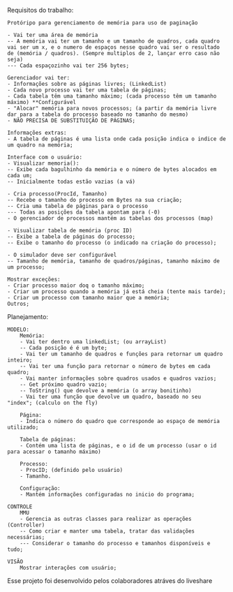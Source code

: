 Requisitos do trabalho:

    Protóripo para gerenciamento de memória para uso de paginação

    - Vai ter uma área de memória
    -- A memória vai ter um tamanho e um tamanho de quadros, cada quadro vai ser um x, e o numero de espaços nesse quadro vai ser o resultado de (memória / quadros). (Sempre multiplos de 2, lançar erro caso não seja)
    --- Cada espaçozinho vai ter 256 bytes;

    Gerenciador vai ter:
    - Informações sobre as páginas livres; (LinkedList)
    - Cada novo processo vai ter uma tabela de páginas;
    - Cada tabela têm uma tamanho máximo; (cada processo têm um tamanho máximo) **Configurável
    - "Alocar" memória para novos processos; (a partir da memória livre dar para a tabela do processo baseado no tamanho do mesmo)
    - NÃO PRECISA DE SUBSTITUIÇÃO DE PÁGINAS;

    Informações extras:
    - A tabela de páginas é uma lista onde cada posição indica o indice de um quadro na memória;

    Interface com o usuário:
    - Visualizar memoria():
    -- Exibe cada bagulhinho da memória e o número de bytes alocados em cada um;
    -- Inicialmente todas estão vazias (a vá)

    - Cria processo(ProcId, Tamanho)
    -- Recebe o tamanho do processo em Bytes na sua criação;
    -- Cria uma tabela de páginas para o processo
    --- Todas as posições da tabela apontam para (-0)
    - O gerenciador de processos mantém as tabelas dos processos (map)

    - Visualizar tabela de memória (proc ID)
    -- Exibe a tabela de páginas do processo;
    -- Exibe o tamanho do processo (o indicado na criação do processo);

    - O simulador deve ser configurável
    -- Tamanho de memória, tamanho de quadros/páginas, tamanho máximo de um processo;

    Mostrar exceções:
    - Criar processo maior doq o tamanho máximo;
    - Criar um processo quando a memória já está cheia (tente mais tarde);
    - Criar um processo com tamanho maior que a memória;
    Outros;

Planejamento:

    MODELO:
        Memória:
        - Vai ter dentro uma linkedList; (ou arrayList)
        -- Cada posição é é um byte;
        - Vai ter um tamanho de quadros e funções para retornar um quadro inteiro;
        -- Vai ter uma função para retornar o número de bytes em cada quadro;
        - Vai manter informações sobre quadros usados e quadros vazios;
        -- Get próximo quadro vazio;
        -- ToString() que devolve a memória (o array bonitinho)
        - Vai ter uma função que devolve um quadro, baseado no seu "index"; (calculo on the fly)

        Página:
        - Indica o número do quadro que corresponde ao espaço de memória utilizado;
        
        Tabela de páginas:
        - Contém uma lista de páginas, e o id de um processo (usar o id para acessar o tamanho máximo)

        Processo:
        - ProcID; (definido pelo usuário)
        - Tamanho.

        Configuração:
        - Mantém informações configuradas no inicio do programa;

    CONTROLE
        MMU
        - Gerencia as outras classes para realizar as operações (Controller)
        -- Como criar e manter uma tabela, tratar das validações necessárias;
        --- Considerar o tamanho do processo e tamanhos disponíveis e tudo;

    VISÃO
        Mostrar interações com usuário;


Esse projeto foi desenvolvido pelos colaboradores atráves do liveshare